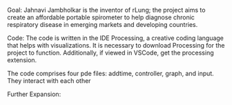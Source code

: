 
Goal:
Jahnavi Jambholkar is the inventor of rLung; the project aims to create an affordable portable spirometer to help diagnose chronic respiratory disease in emerging markets and developing countries.

Code:
The code is written in the IDE Processing, a creative coding language that helps with visualizations. It is necessary to download Processing for the project to function. Additionally, if viewed in VSCode, get the processing extension.

The code comprises four pde files: addtime, controller, graph, and input. They interact with each other

Further Expansion:


